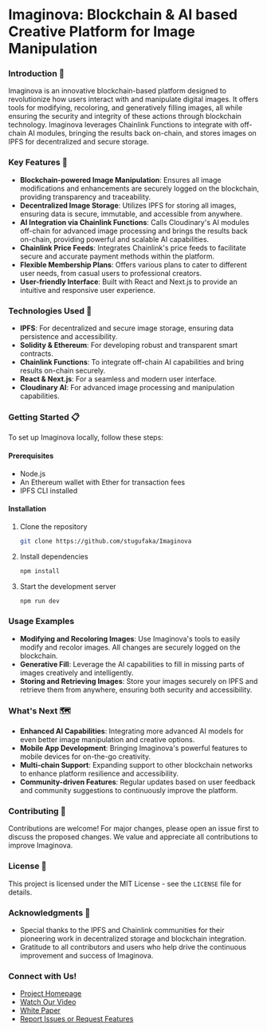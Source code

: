 # Imaginova: Blockchain & AI based Creative Platform for Image Manipulation

### Introduction 🚀

Imaginova is an innovative blockchain-based platform designed to revolutionize how users interact with and manipulate digital images. It offers tools for modifying, recoloring, and generatively filling images, all while ensuring the security and integrity of these actions through blockchain technology. Imaginova leverages Chainlink Functions to integrate with off-chain AI modules, bringing the results back on-chain, and stores images on IPFS for decentralized and secure storage.

### Key Features 🌟

- **Blockchain-powered Image Manipulation**: Ensures all image modifications and enhancements are securely logged on the blockchain, providing transparency and traceability.
- **Decentralized Image Storage**: Utilizes IPFS for storing all images, ensuring data is secure, immutable, and accessible from anywhere.
- **AI Integration via Chainlink Functions**: Calls Cloudinary's AI modules off-chain for advanced image processing and brings the results back on-chain, providing powerful and scalable AI capabilities.
- **Chainlink Price Feeds**: Integrates Chainlink's price feeds to facilitate secure and accurate payment methods within the platform.
- **Flexible Membership Plans**: Offers various plans to cater to different user needs, from casual users to professional creators.
- **User-friendly Interface**: Built with React and Next.js to provide an intuitive and responsive user experience.

### Technologies Used 🔧

- **IPFS**: For decentralized and secure image storage, ensuring data persistence and accessibility.
- **Solidity & Ethereum**: For developing robust and transparent smart contracts.
- **Chainlink Functions**: To integrate off-chain AI capabilities and bring results on-chain securely.
- **React & Next.js**: For a seamless and modern user interface.
- **Cloudinary AI**: For advanced image processing and manipulation capabilities.

### Getting Started 📋

To set up Imaginova locally, follow these steps:

#### Prerequisites

- Node.js
- An Ethereum wallet with Ether for transaction fees
- IPFS CLI installed

#### Installation

1. Clone the repository
   ```sh
   git clone https://github.com/stugufaka/Imaginova
   ```
2. Install dependencies
   ```sh
   npm install
   ```
3. Start the development server
   ```sh
   npm run dev
   ```

### Usage Examples

- **Modifying and Recoloring Images**: Use Imaginova's tools to easily modify and recolor images. All changes are securely logged on the blockchain.
- **Generative Fill**: Leverage the AI capabilities to fill in missing parts of images creatively and intelligently.
- **Storing and Retrieving Images**: Store your images securely on IPFS and retrieve them from anywhere, ensuring both security and accessibility.

### What's Next 🗺️

- **Enhanced AI Capabilities**: Integrating more advanced AI models for even better image manipulation and creative options.
- **Mobile App Development**: Bringing Imaginova's powerful features to mobile devices for on-the-go creativity.
- **Multi-chain Support**: Expanding support to other blockchain networks to enhance platform resilience and accessibility.
- **Community-driven Features**: Regular updates based on user feedback and community suggestions to continuously improve the platform.

### Contributing 🤝

Contributions are welcome! For major changes, please open an issue first to discuss the proposed changes. We value and appreciate all contributions to improve Imaginova.

### License 📄

This project is licensed under the MIT License - see the `LICENSE` file for details.

### Acknowledgments 🎉

- Special thanks to the IPFS and Chainlink communities for their pioneering work in decentralized storage and blockchain integration.
- Gratitude to all contributors and users who help drive the continuous improvement and success of Imaginova.

### Connect with Us!

- [Project Homepage](https://github.com/imaginova/imaginova)
- [Watch Our Video](https://www.youtube.com/watch?v=example)
- [White Paper](https://drive.google.com/file/d/1BMm_8Mb6ZWAiWKO6FSPnLqltHzRREdlX/view?usp=sharing)
- [Report Issues or Request Features](https://github.com/imaginova/imaginova/issues)

